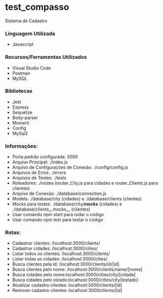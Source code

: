 # test_compasso
Sistema de Cadastro

### Linguagem Utilizada
- Javascript

### Recursos/Ferramentas Utilizados
- Visual Studio Code
- Postman
- MySQL

### Bibliotecas
- Jest
- Express
- Sequelize
- Body-parser
- Moment
- Config
- MySql2

### Informações:
- Porta padrão configurada: 3000
- Arquivo Principal: ./index.js
- Arquivo de Configurações de Conexão: ./config/config.js
- Arquivos de Erros: ./errors
- Arquivos de Testes: ./tests
- Roteadores: ./routes (router_City.js para cidades e router_Clients.js para clientes)
- Arquivo de Conexão: ./database/connection.js
- Models: ./database/city (cidades) e ./database/clients (clientes)
- Mocks para testes: ./database/city/__mocks__ (cidades) e ./database/clients__mocks__ (clientes)
- Usar comando npm start para rodar o código
- Usar comando npm test para testar o código

### Rotas:
- Cadastrar clientes: /localhost:3000/clients/
- Cadastrar cidades: /localhost:3000/cities/
- Listar todos os clientes: /localhost:3000/clients/
- Listar todas as cidades: /localhost:3000/cities/
- Busca clientes pela id: /localhost:3000/clients/id/[id]
- Busca clientes pelo nome: /localhost:3000/clients/name/[nome]
- Busca cidades pelo nome:localhost:3000/cities/city/[cidade]
- Busca cidades pelo estado:localhost:3000/cities/city/[estado]
- Atualizar cadastro clientes: localhost:3000/clients/[id]
- Remover cadastro clientes: localhost:3000/clients/[id]

